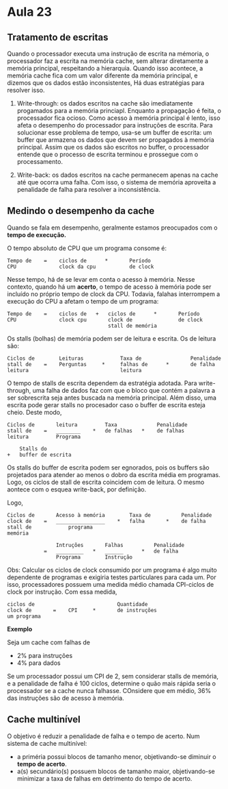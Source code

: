 # Aula 23

## Tratamento de escritas

Quando o processador executa uma instrução de escrita na mémoria, o processador faz a escrita na memória cache, sem alterar diretamente a memória principal, respeitando a hierarquia. Quando isso acontece, a memória cache fica com um valor diferente da memória principal, e dizemos que os dados estão inconsistentes, Há duas estratégias para resolver isso.

 1. Write-through: os dados escritos na cache são imediatamente progamados para a memória princiapl. Enquanto a propagação é feita, o processador fica ocioso. Como acesso à memória principal é lento, isso afeta o desempenho do processador para instruções de escrita. Para solucionar esse problema de tempo, usa-se um buffer de escrita: um buffer que armazena os dados que devem ser propagados à memória principal. Assim que os dados são escritos no buffer, o processador entende que o processo de escrita terminou e prossegue com o processamento.

 2. Write-back: os dados escritos na cache permanecem apenas na cache até que ocorra uma falha. Com isso, o sistema de memória aproveita a penalidade de falha para resolver a inconsistência.

 ## Medindo o desempenho da cache

 Quando se fala em desempenho, geralmente estamos preocupados com o **tempo de execução.**

 O tempo absoluto de CPU que um programa consome é:

    Tempo de    =    ciclos de      *       Período
    CPU              clock da cpu           de clock

Nesse tempo, há de se levar em conta o acesso à memória. Nesse contexto, quando há um **acerto**, o tempo de acesso à memória pode ser incluído no próprio tempo de clock da CPU. Todavia, falahas interrompem a execução do CPU a afetam o tempo de um programa:

    Tempo de    =    ciclos de   +   ciclos de      *       Período
    CPU              clock cpu       clock de               de clock
                                     stall de memória

Os stalls (bolhas) de memória podem ser de leitura e escrita. Os de leitura são:

    Ciclos de        Leituras            Taxa de                Penalidade
    stall de    =    Perguntas     *     falhas de      *       de falha
    leitura                              leitura

O tempo de stalls de escrita dependem da estratégia adotada. Para write-through, uma falha de dados faz com que o bloco que contém a palavra a ser sobrescrita seja antes buscada na memória principal. Além disso, uma escrita pode gerar stalls no procesador caso o buffer de escrita esteja cheio. Deste modo, 

    Ciclos de       leitura         Taxa             Penalidade
    stall de    =   ________    *   de falhas   *    de falhas
    leitura         Programa

        Stalls do
    +   buffer de escrita

Os stalls do buffer de escrita podem ser egnorados, pois os buffers são projetados para atender ao menos o dobro da escrita média em programas. Logo, os ciclos de stall de escrita coincidem com de leitura. O mesmo aontece com o esquea write-back, por definição.

Logo, 

    Ciclos de       Acesso à memória        Taxa de          Penalidade
    clock de    =   ________________    *   falha       *    de falha
    stall de            programa
    memória

                    Intruções       Falhas          Penalidade
                =   _________   *   ______      *   de falha
                    Programa        Instrução

Obs: Calcular os ciclos de clock consumido por um programa é algo muito dependente de programas e exigiria testes particulares para cada um. Por isso, processadores possuem uma medida médio chamada CPI-ciclos de clock por instrução. Com essa medida,

    ciclos de                           Quantidade
    clock de       =    CPI     *       de instruções
    um programa

**Exemplo**

Seja um cache com falhas de
- 2% para instruções
- 4% para dados

Se um processador possui um CPI de 2, sem considerar stalls de memória, e a penalidade de falha é 100 ciclos, determine o quão mais rápida seria o processador se a cache nunca falhasse. COnsidere que em médio, 36% das instruções são de acesso à memória.

## Cache multinível

O objetivo é reduzir a penalidade de falha e o tempo de acerto. Num sistema de cache multinível:

- a priméria possui blocos de tamanho menor, objetivando-se diminuir o **tempo de acerto**.
- a(s) secundário(s) possuem blocos de tamanho maior, objetivando-se minimizar a taxa de falhas em detrimento do tempo de acerto.
